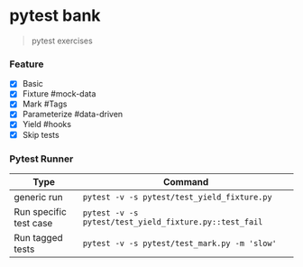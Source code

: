 # pytest bank
> pytest exercises

### Feature
- [x] Basic
- [x] Fixture #mock-data
- [x] Mark #Tags
- [x] Parameterize #data-driven
- [x] Yield #hooks
- [x] Skip tests

### Pytest Runner

| Type                  | Command               |
| --------------        | ---------             |
| generic run           | `pytest -v -s pytest/test_yield_fixture.py` |
| Run specific test case| `pytest -v -s pytest/test_yield_fixture.py::test_fail` |
| Run tagged tests      | `pytest -v -s pytest/test_mark.py -m 'slow'` |
